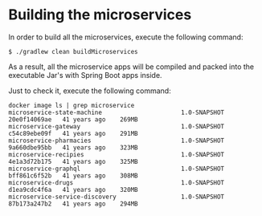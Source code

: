 Building the microservices
=

In order to build all the microservices, execute the following command: 

```shell
$ ./gradlew clean buildMicroservices
```

As a result, all the microservice apps will be compiled and packed into the
executable Jar's with Spring Boot apps inside. 

Just to check it, execute the following command:

```shell
docker image ls | grep microservice
microservice-state-machine                      1.0-SNAPSHOT                                            20e0f14069ae   41 years ago    269MB
microservice-gateway                            1.0-SNAPSHOT                                            c54c89ebe09f   41 years ago    291MB
microservice-pharmacies                         1.0-SNAPSHOT                                            9a660dbe95bb   41 years ago    323MB
microservice-recipies                           1.0-SNAPSHOT                                            4e1a3d72b175   41 years ago    325MB
microservice-graphql                            1.0-SNAPSHOT                                            bff861c6f52b   41 years ago    308MB
microservice-drugs                              1.0-SNAPSHOT                                            d1ea9cdc4f6a   41 years ago    320MB
microservice-service-discovery                  1.0-SNAPSHOT                                            87b173a247b2   41 years ago    294MB
```